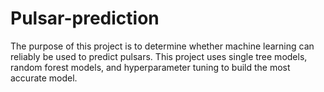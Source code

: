 # Pulsar-prediction
The purpose of this project is to determine whether machine learning can reliably be used to predict pulsars. This project uses single tree models, random forest models, and hyperparameter tuning to build the most accurate model. 